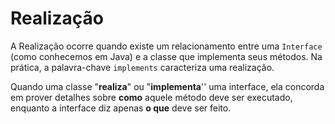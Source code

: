 # Realização

A Realização ocorre quando existe um relacionamento entre uma `Interface` \(como conhecemos em Java\) e a classe que implementa seus métodos. Na prática, a palavra-chave `implements` caracteriza uma realização.

Quando uma classe "**realiza**" ou "**implementa**'' uma interface, ela concorda em prover detalhes sobre **como** aquele método deve ser executado, enquanto a interface diz apenas **o que** deve ser feito.

